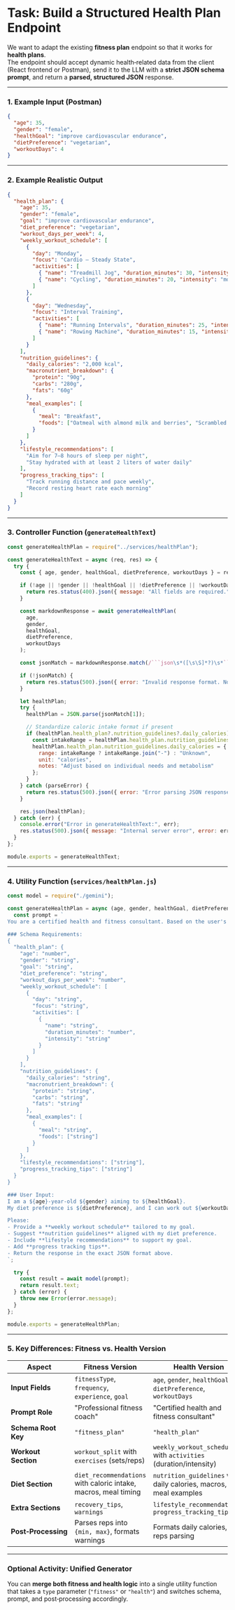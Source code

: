 # Task: Build a Structured Health Plan Endpoint

We want to adapt the existing **fitness plan** endpoint so that it works for **health plans**.  
The endpoint should accept dynamic health‑related data from the client (React frontend or Postman), send it to the LLM with a **strict JSON schema prompt**, and return a **parsed, structured JSON** response.

---

### **1. Example Input (Postman)**

```json
{
  "age": 35,
  "gender": "female",
  "healthGoal": "improve cardiovascular endurance",
  "dietPreference": "vegetarian",
  "workoutDays": 4
}
```

---

### **2. Example Realistic Output**

```json
{
  "health_plan": {
    "age": 35,
    "gender": "female",
    "goal": "improve cardiovascular endurance",
    "diet_preference": "vegetarian",
    "workout_days_per_week": 4,
    "weekly_workout_schedule": [
      {
        "day": "Monday",
        "focus": "Cardio – Steady State",
        "activities": [
          { "name": "Treadmill Jog", "duration_minutes": 30, "intensity": "moderate" },
          { "name": "Cycling", "duration_minutes": 20, "intensity": "moderate" }
        ]
      },
      {
        "day": "Wednesday",
        "focus": "Interval Training",
        "activities": [
          { "name": "Running Intervals", "duration_minutes": 25, "intensity": "high" },
          { "name": "Rowing Machine", "duration_minutes": 15, "intensity": "moderate" }
        ]
      }
    ],
    "nutrition_guidelines": {
      "daily_calories": "2,000 kcal",
      "macronutrient_breakdown": {
        "protein": "90g",
        "carbs": "280g",
        "fats": "60g"
      },
      "meal_examples": [
        {
          "meal": "Breakfast",
          "foods": ["Oatmeal with almond milk and berries", "Scrambled tofu with spinach"]
        }
      ]
    },
    "lifestyle_recommendations": [
      "Aim for 7–8 hours of sleep per night",
      "Stay hydrated with at least 2 liters of water daily"
    ],
    "progress_tracking_tips": [
      "Track running distance and pace weekly",
      "Record resting heart rate each morning"
    ]
  }
}
```

---

### **3. Controller Function (`generateHealthText`)**

```js
const generateHealthPlan = require("../services/healthPlan");

const generateHealthText = async (req, res) => {
  try {
    const { age, gender, healthGoal, dietPreference, workoutDays } = req.body;

    if (!age || !gender || !healthGoal || !dietPreference || !workoutDays) {
      return res.status(400).json({ message: "All fields are required." });
    }

    const markdownResponse = await generateHealthPlan(
      age,
      gender,
      healthGoal,
      dietPreference,
      workoutDays
    );

    const jsonMatch = markdownResponse.match(/```json\s*([\s\S]*?)\s*```/);

    if (!jsonMatch) {
      return res.status(500).json({ error: "Invalid response format. No JSON found." });
    }

    let healthPlan;
    try {
      healthPlan = JSON.parse(jsonMatch[1]);

      // Standardize caloric intake format if present
      if (healthPlan.health_plan?.nutrition_guidelines?.daily_calories) {
        const intakeRange = healthPlan.health_plan.nutrition_guidelines.daily_calories.match(/\d+/g);
        healthPlan.health_plan.nutrition_guidelines.daily_calories = {
          range: intakeRange ? intakeRange.join("-") : "Unknown",
          unit: "calories",
          notes: "Adjust based on individual needs and metabolism"
        };
      }
    } catch (parseError) {
      return res.status(500).json({ error: "Error parsing JSON response." });
    }

    res.json(healthPlan);
  } catch (err) {
    console.error("Error in generateHealthText:", err);
    res.status(500).json({ message: "Internal server error", error: err.message });
  }
};

module.exports = generateHealthText;
```

---

### **4. Utility Function (`services/healthPlan.js`)**

```js
const model = require("./gemini");

const generateHealthPlan = async (age, gender, healthGoal, dietPreference, workoutDays) => {
  const prompt = `
You are a certified health and fitness consultant. Based on the user's details, create a **personalized health improvement plan** in **JSON format**.

### Schema Requirements:
{
  "health_plan": {
    "age": "number",
    "gender": "string",
    "goal": "string",
    "diet_preference": "string",
    "workout_days_per_week": "number",
    "weekly_workout_schedule": [
      {
        "day": "string",
        "focus": "string",
        "activities": [
          {
            "name": "string",
            "duration_minutes": "number",
            "intensity": "string"
          }
        ]
      }
    ],
    "nutrition_guidelines": {
      "daily_calories": "string",
      "macronutrient_breakdown": {
        "protein": "string",
        "carbs": "string",
        "fats": "string"
      },
      "meal_examples": [
        {
          "meal": "string",
          "foods": ["string"]
        }
      ]
    },
    "lifestyle_recommendations": ["string"],
    "progress_tracking_tips": ["string"]
  }
}

### User Input:
I am a ${age}-year-old ${gender} aiming to ${healthGoal}.
My diet preference is ${dietPreference}, and I can work out ${workoutDays} days per week.

Please:
- Provide a **weekly workout schedule** tailored to my goal.
- Suggest **nutrition guidelines** aligned with my diet preference.
- Include **lifestyle recommendations** to support my goal.
- Add **progress tracking tips**.
- Return the response in the exact JSON format above.
`;

  try {
    const result = await model(prompt);
    return result.text;
  } catch (error) {
    throw new Error(error.message);
  }
};

module.exports = generateHealthPlan;
```

---

### **5. Key Differences: Fitness vs. Health Version**

| **Aspect** | **Fitness Version** | **Health Version** |
|------------|--------------------|--------------------|
| **Input Fields** | `fitnessType`, `frequency`, `experience`, `goal` | `age`, `gender`, `healthGoal`, `dietPreference`, `workoutDays` |
| **Prompt Role** | "Professional fitness coach" | "Certified health and fitness consultant" |
| **Schema Root Key** | `"fitness_plan"` | `"health_plan"` |
| **Workout Section** | `workout_split` with `exercises` (sets/reps) | `weekly_workout_schedule` with `activities` (duration/intensity) |
| **Diet Section** | `diet_recommendations` with caloric intake, macros, meal timing | `nutrition_guidelines` with daily calories, macros, meal examples |
| **Extra Sections** | `recovery_tips`, `warnings` | `lifestyle_recommendations`, `progress_tracking_tips` |
| **Post‑Processing** | Parses reps into `{min, max}`, formats warnings | Formats daily calories, no reps parsing |

---

### **Optional Activity: Unified Generator**

You can **merge both fitness and health logic** into a single utility function that takes a `type` parameter (`"fitness"` or `"health"`) and switches schema, prompt, and post‑processing accordingly.  
